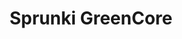 ---
slug: sprunki-greencore-1856
title: Sprunki GreenCore
description: "Sprunki GreenCore is an exciting online game. Play for free directly in your browser!"
icon: /images/popular_mods/Sprunki GreenCore.png
url: https://wowtbc.net/sprunkin/greencore2/index.html
previewImage: /images/popular_mods/Sprunki GreenCore.png
type: popular mods

# SEO配置
seo:
  title: "Sprunki GreenCore - Play Free Online Game | Fun Browser Games"
  description: "Sprunki GreenCore - Play this fun online game for free in your browser. No download required!"
  ogImage: "/images/popular_mods/Sprunki GreenCore.png"
  keywords: "sprunki-greencore-1856, online game, browser game, free game, popular mods game, play online"

videoUrls:
  - https://www.youtube.com/embed/example1
  - https://www.youtube.com/embed/example2

whyPlay:
  title: "Why Play Sprunki GreenCore?"
  items:
    - "Immersive Gameplay: Sprunki GreenCore offers an engaging and immersive gaming experience that will keep you entertained for hours"
    - "Challenging Levels: Test your skills with increasingly difficult challenges and obstacles"
    - "Beautiful Graphics: Enjoy stunning visuals and smooth animations that bring the game world to life"
    - "Regular Updates: New content and features are added regularly to keep the game fresh and exciting"
    - "Free to Play: Experience all the fun without spending a penny"
    - "Community Features: Connect with other players, share strategies, and compete for high scores"
    - "Cross-Platform: Play on any device with a web browser, no downloads required"

features:
  title: "Key Features of Sprunki GreenCore"
  image: "/images/popular_mods/Sprunki GreenCore.png"
  items:
    - "Intuitive Controls: Easy to learn controls make Sprunki GreenCore accessible for players of all skill levels"
    - "Multiple Game Modes: Enjoy various gameplay options that provide different challenges and experiences"
    - "Character Customization: Personalize your gaming experience with unique characters and items"
    - "Achievement System: Complete special tasks to earn rewards and recognition"
    - "Leaderboards: Compete with players worldwide and see who can achieve the highest scores"

characteristics:
  title: "Game Characteristics"
  image: "/images/popular_mods/Sprunki GreenCore.png"
  items:
    - "Genre: Popular mods game with elements of strategy and skill"
    - "Difficulty: Suitable for both casual gamers and those seeking a challenge"
    - "Play Time: Quick sessions or extended gameplay, depending on your preference"
    - "Art Style: Vibrant and engaging visuals that enhance the gaming experience"
    - "Sound Design: Immersive audio that complements the gameplay perfectly"

info: "Sprunki GreenCore is an exciting online game that offers players a unique and engaging gaming experience. With its intuitive controls, stunning visuals, and challenging gameplay, Sprunki GreenCore provides hours of entertainment for players of all ages and skill levels. Whether you're looking for a quick gaming session during a break or an extended play session, Sprunki GreenCore delivers an immersive experience that will keep you coming back for more. The game features multiple levels of increasing difficulty, ensuring that players are constantly challenged as they progress. With regular updates adding new content and features, Sprunki GreenCore remains fresh and exciting, providing endless entertainment options for its growing community of players."

howToPlayIntro: "Welcome to Sprunki GreenCore! This guide will walk you through the basics and help you master the game. Whether you're a beginner or looking to improve your skills, these tips and instructions will enhance your gaming experience."

howToPlaySteps:
  - title: "Getting Started"
    description: "Begin your Sprunki GreenCore adventure by familiarizing yourself with the controls. Use your keyboard or mouse to navigate through the game interface. The tutorial will guide you through the basic mechanics and help you understand the objectives."
  - title: "Understanding the Objectives"
    description: "In Sprunki GreenCore, your main goal is to progress through levels by completing specific objectives. Each level presents unique challenges that require different strategies and approaches."
  - title: "Mastering the Controls"
    description: "Practice using the controls to improve your precision and reaction time. Sprunki GreenCore requires quick reflexes and strategic thinking to overcome obstacles and defeat opponents."
  - title: "Utilizing Power-ups"
    description: "Collect power-ups throughout the game to enhance your abilities and overcome difficult challenges. Each power-up offers unique advantages that can be crucial for success."
  - title: "Developing Strategies"
    description: "As you progress in Sprunki GreenCore, develop effective strategies for different scenarios. Analyze patterns, anticipate challenges, and adapt your approach to maximize your performance."

faq:
  title: "Frequently Asked Questions about Sprunki GreenCore"
  items:
    - question: "Is Sprunki GreenCore free to play?"
      answer: "Yes, Sprunki GreenCore is completely free to play directly in your web browser. No downloads or purchases are required to enjoy the full game experience."
    - question: "Can I play Sprunki GreenCore on mobile devices?"
      answer: "Yes, Sprunki GreenCore is optimized for both desktop and mobile play. You can enjoy the game on any device with a web browser and internet connection."
    - question: "Are there any in-game purchases?"
      answer: "While Sprunki GreenCore is free to play, there may be optional in-game purchases available for cosmetic items or additional features that don't affect core gameplay."
    - question: "How often is Sprunki GreenCore updated?"
      answer: "The developers regularly update Sprunki GreenCore with new content, features, and improvements based on player feedback and game performance."
    - question: "Can I play Sprunki GreenCore offline?"
      answer: "Currently, Sprunki GreenCore requires an internet connection to play as it's a browser-based online game."
    - question: "Is Sprunki GreenCore suitable for children?"
      answer: "Yes, Sprunki GreenCore is designed to be family-friendly and suitable for players of all ages."
    - question: "How do I report bugs or issues?"
      answer: "If you encounter any problems while playing Sprunki GreenCore, you can report them through the game's support page or contact the developers directly through their website."
    - question: "Still Have Questions?"
      answer: "If you have additional questions about Sprunki GreenCore that aren't covered in this FAQ, please visit our support center or contact our customer service team for assistance."
---